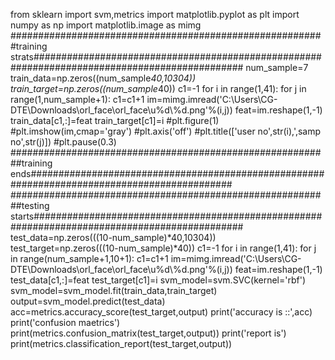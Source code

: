 from sklearn import svm,metrics
import matplotlib.pyplot as plt
import numpy as np
import matplotlib.image as mimg
#########################################################training strats##############################################################################################
num_sample=7
train_data=np.zeros((num_sample*40,10304))
train_target=np.zeros((num_sample*40))
c1=-1
for i in range(1,41):
    for j in range(1,num_sample+1):
        c1=c1+1
        im=mimg.imread('C:\\Users\\CG-DTE\\Downloads\\orl_face\\orl_face\\u%d\\%d.png'%(i,j))
        feat=im.reshape(1,-1)
        train_data[c1,:]=feat
        train_target[c1]=i
        #plt.figure(1)
        #plt.imshow(im,cmap='gray')
        #plt.axis('off')
        #plt.title(['user no',str(i),',samp no',str(j)])
        #plt.pause(0.3)
##########################################################training ends#############################################################################################        
##########################################################testing starts##############################################################################################        
test_data=np.zeros(((10-num_sample)*40,10304))
test_target=np.zeros(((10-num_sample)*40))
c1=-1
for i in range(1,41):
    for j in range(num_sample+1,10+1):
        c1=c1+1
        im=mimg.imread('C:\\Users\\CG-DTE\\Downloads\\orl_face\\orl_face\\u%d\\%d.png'%(i,j))
        feat=im.reshape(1,-1)
        test_data[c1,:]=feat
        test_target[c1]=i
svm_model=svm.SVC(kernel='rbf')
svm_model=svm_model.fit(train_data,train_target)
output=svm_model.predict(test_data)
acc=metrics.accuracy_score(test_target,output)
print('accuracy is ::',acc)
print('confusion maetrics')
print(metrics.confusion_matrix(test_target,output))
print('report is')
print(metrics.classification_report(test_target,output))
          
